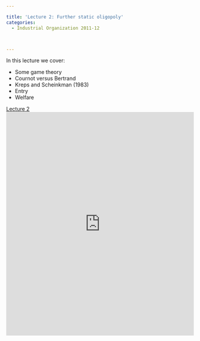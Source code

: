 ```yaml
---

title: 'Lecture 2: Further static oligopoly'
categories:
  - Industrial Organization 2011-12



---
```

In this lecture we cover:
  * Some game theory
  * Cournot versus Bertrand
  * Kreps and Scheinkman (1983)
  * Entry
  * Welfare


<a title="View Lecture 2 on Scribd" href="https://www.scribd.com/doc/68772665/Lecture-2" >Lecture 2</a><iframe src="https://www.scribd.com/embeds/68772665/content?start_page=1&view_mode=slideshow&access_key=key-20exlbsy3hny9lih7olj" data-auto-height="true" data-aspect-ratio="1.33333333333333" scrolling="no" width="100%" height="600" frameborder="0"></iframe>